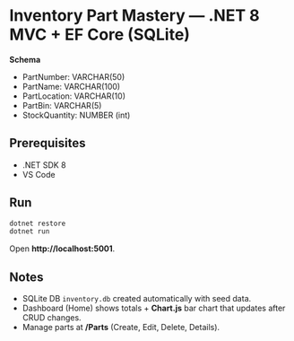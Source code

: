 
# Inventory Part Mastery — .NET 8 MVC + EF Core (SQLite)

**Schema**
- PartNumber: VARCHAR(50)
- PartName:   VARCHAR(100)
- PartLocation: VARCHAR(10)
- PartBin:    VARCHAR(5)
- StockQuantity: NUMBER (int)

## Prerequisites
- .NET SDK 8
- VS Code

## Run
```bash
dotnet restore
dotnet run
```
Open **http://localhost:5001**.

## Notes
- SQLite DB `inventory.db` created automatically with seed data.
- Dashboard (Home) shows totals + **Chart.js** bar chart that updates after CRUD changes.
- Manage parts at **/Parts** (Create, Edit, Delete, Details).
